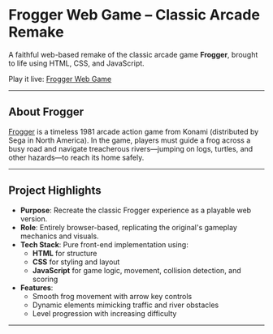 # Frogger Web Game – Classic Arcade Remake

A faithful web-based remake of the classic arcade game **Frogger**, brought to life using HTML, CSS, and JavaScript.

Play it live: [Frogger Web Game](https://clark-sheng-quan.github.io/Frogger-game/)

---

##  About Frogger

[Frogger](https://en.wikipedia.org/wiki/Frogger) is a timeless 1981 arcade action game from Konami (distributed by Sega in North America). In the game, players must guide a frog across a busy road and navigate treacherous rivers—jumping on logs, turtles, and other hazards—to reach its home safely.

---

##  Project Highlights

- **Purpose**: Recreate the classic Frogger experience as a playable web version.
- **Role**: Entirely browser-based, replicating the original's gameplay mechanics and visuals.
- **Tech Stack**: Pure front-end implementation using:
  - **HTML** for structure
  - **CSS** for styling and layout
  - **JavaScript** for game logic, movement, collision detection, and scoring
- **Features**:
  - Smooth frog movement with arrow key controls
  - Dynamic elements mimicking traffic and river obstacles
  - Level progression with increasing difficulty

---

